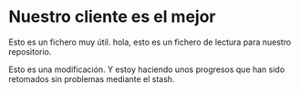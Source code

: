 # Nuestro cliente es el mejor

Esto es un fichero muy útil.
hola, esto es un fichero de lectura para nuestro repositorio.

Esto es una modificación. Y estoy haciendo unos progresos que han sido retomados sin problemas mediante el stash.
